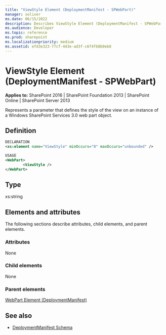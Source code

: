 ```yaml
---
title: "ViewStyle Element (DeploymentManifest - SPWebPart)"
manager: soliver
ms.date: 06/15/2022
description: Describes ViewStyle Element (DeploymentManifest - SPWebPart) and includes information on elements and attributes.
ms.audience: Developer
ms.topic: reference
ms.prod: sharepoint
ms.localizationpriority: medium
ms.assetid: efd3e323-77cf-443e-ad3f-c6f4f68b0eb8
---
```


# ViewStyle Element (DeploymentManifest - SPWebPart)

**Applies to:** SharePoint 2016 | SharePoint Foundation 2013 | SharePoint Online | SharePoint Server 2013 
  
Represents a parameter that defines the style of the view on an instance of a Windows SharePoint Services 3.0 web part object.

## Definition

```XML
DECLARATION
<xs:element name="ViewStyle" minOccurs="0" maxOccurs="unbounded" />

USAGE
<WebPart>
        <ViewStyle />
</WebPart>

```

## Type

xs:string
  
## Elements and attributes

The following sections describe attributes, child elements, and parent elements.

### Attributes

None
   
### Child elements

None
   
### Parent elements

[WebPart Element (DeploymentManifest)](webpart-element-deploymentmanifest.md)
   
## See also

- [DeploymentManifest Schema](deploymentmanifest-schema.md)

